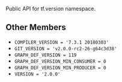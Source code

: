 Public API for tf.version namespace.

## Other Members
-  `COMPILER_VERSION = '7.3.1 20180303'`  []()
-  `GIT_VERSION = 'v2.0.0-rc2-26-g64c3d38'`  []()
-  `GRAPH_DEF_VERSION = 119`  []()
-  `GRAPH_DEF_VERSION_MIN_CONSUMER = 0`  []()
-  `GRAPH_DEF_VERSION_MIN_PRODUCER = 0`  []()
-  `VERSION = '2.0.0'`  []()
